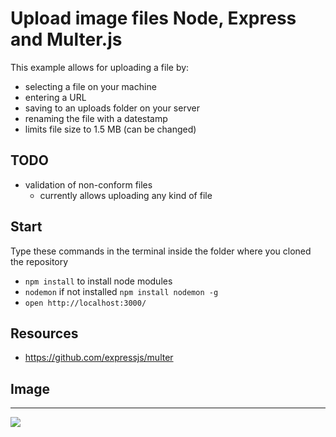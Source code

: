 # Upload image files Node, Express and Multer.js

This example allows for uploading a file by:
- selecting a file on your machine
- entering a URL
- saving to an uploads folder on your server
- renaming the file with a datestamp
- limits file size to 1.5 MB (can be changed)

## TODO
- validation of non-conform files
	- currently allows uploading any kind of file

## Start
Type these commands in the terminal inside the folder where you cloned the repository
- `npm install` to install node modules
- `nodemon` if not installed `npm install nodemon -g`
- `open http://localhost:3000/`

## Resources
- https://github.com/expressjs/multer

## Image
---
<img src='example.gif'/>
